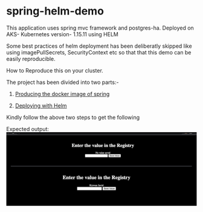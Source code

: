 # spring-helm-demo
This application uses spring mvc framework and postgres-ha. Deployed on AKS-
Kubernetes version- 1.15.11 using HELM

Some best practices of helm deployment has been deliberatly skipped like using 
imagePullSecrets, SecurityContext etc so that that this demo can be easily
reproducible.

How to Reproduce this on your cluster.

The project has been divided into two parts:-

1. [Producing the docker image of spring](https://github.com/DevopsRizwan/spring-helm-demo/blob/master/helm-charts/README.md)

2.  [Deploying with Helm](https://github.com/DevopsRizwan/spring-helm-demo/blob/master/spring-app/README.md)

Kindly follow the above two steps  to get the following

Expected output:
<img src="images/landing.png"
     alt="landing"
     style="float: left; margin-right: 10px;" />

<img src="images/db-value.png"
     alt="landing"
     style="float: left; margin-right: 10px;" />



